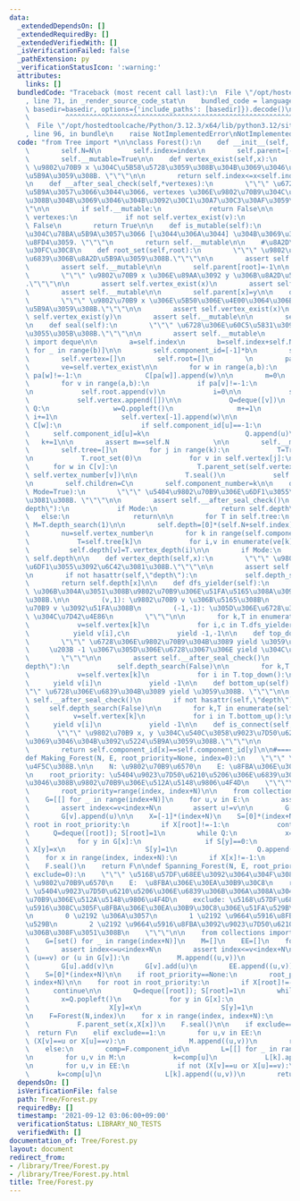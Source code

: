 ```yaml
---
data:
  _extendedDependsOn: []
  _extendedRequiredBy: []
  _extendedVerifiedWith: []
  _isVerificationFailed: false
  _pathExtension: py
  _verificationStatusIcon: ':warning:'
  attributes:
    links: []
  bundledCode: "Traceback (most recent call last):\n  File \"/opt/hostedtoolcache/Python/3.12.3/x64/lib/python3.12/site-packages/onlinejudge_verify/documentation/build.py\"\
    , line 71, in _render_source_code_stat\n    bundled_code = language.bundle(stat.path,\
    \ basedir=basedir, options={'include_paths': [basedir]}).decode()\n          \
    \         ^^^^^^^^^^^^^^^^^^^^^^^^^^^^^^^^^^^^^^^^^^^^^^^^^^^^^^^^^^^^^^^^^^^^^^^^^^^^^^^^^\n\
    \  File \"/opt/hostedtoolcache/Python/3.12.3/x64/lib/python3.12/site-packages/onlinejudge_verify/languages/python.py\"\
    , line 96, in bundle\n    raise NotImplementedError\nNotImplementedError\n"
  code: "from Tree import *\n\nclass Forest():\n    def __init__(self, N, index=0):\n\
    \        self.N=N\n        self.index=index\n        self.parent=[-1]*(N+index)\n\
    \        self.__mutable=True\n\n    def vertex_exist(self,x):\n        \"\"\"\
    \ \u9802\u70B9 x \u304C\u5B58\u5728\u3059\u308B\u304B\u3069\u3046\u304B\u3092\u5224\
    \u5B9A\u3059\u308B. \"\"\"\n\n        return self.index<=x<self.index+self.N\n\
    \n    def __after_seal_check(self,*vertexes):\n        \"\"\" \u6728\u304C\u78BA\
    \u5B9A\u3057\u3066\u3044\u3066, vertexes \u306E\u9802\u70B9\u304C\u5B58\u5728\u3059\
    \u308B\u304B\u3069\u3046\u304B\u3092\u30C1\u30A7\u30C3\u30AF\u3059\u308B. \"\"\
    \"\n\n        if self.__mutable:\n            return False\n\n        for v in\
    \ vertexes:\n            if not self.vertex_exist(v):\n                return\
    \ False\n        return True\n\n    def is_mutable(self):\n        \"\"\" \u6728\
    \u304C\u78BA\u5B9A\u3057\u3066 [\u3044\u306A\u3044] \u304B\u3069\u3046\u304B\u3092\
    \u8FD4\u3059. \"\"\"\n        return self.__mutable\n\n    #\u8A2D\u5B9A\u30D1\
    \u30FC\u30C8\n    def root_set(self,root):\n        \"\"\" \u9802\u70B9 x \u3092\
    \u6839\u306B\u8A2D\u5B9A\u3059\u308B.\"\"\"\n\n        assert self.vertex_exist(root)\n\
    \        assert self.__mutable\n\n        self.parent[root]=-1\n\n    def parent_set(self,x,y):\n\
    \        \"\"\" \u9802\u70B9 x \u306E\u89AA\u3092 y \u306B\u8A2D\u5B9A\u3059\u308B\
    .\"\"\"\n\n        assert self.vertex_exist(x)\n        assert self.vertex_exist(y)\n\
    \        assert self.__mutable\n\n        self.parent[x]=y\n\n    def child_set(self,x,y):\n\
    \        \"\"\" \u9802\u70B9 x \u306E\u5B50\u306E\u4E00\u3064\u306B y \u3092\u8A2D\
    \u5B9A\u3059\u308B.\"\"\"\n\n        assert self.vertex_exist(x)\n        assert\
    \ self.vertex_exist(y)\n        assert self.__mutable\n\n        self.parent[y]=x\n\
    \n    def seal(self):\n        \"\"\" \u6728\u306E\u60C5\u5831\u3092\u78BA\u5B9A\
    \u3055\u305B\u308B.\"\"\"\n\n        assert self.__mutable\n        from collections\
    \ import deque\n\n        a=self.index\n        b=self.index+self.N\n        C=[[]\
    \ for _ in range(b)]\n\n        self.component_id=[-1]*b\n        self.vertex_number=[0]*b\n\
    \        self.vertex=[]\n        self.root=[]\n        \n        pa=self.parent\n\
    \        ve=self.vertex_exist\n\n        for w in range(a,b):\n            if\
    \ pa[w]!=-1:\n                C[pa[w]].append(w)\n\n        m=0\n        k=0\n\
    \        for v in range(a,b):\n            if pa[v]!=-1:\n                continue\n\
    \n            self.root.append(v)\n            i=0\n\n            self.component_id[v]=k\n\
    \            self.vertex.append([])\n\n            Q=deque([v])\n            while\
    \ Q:\n                w=Q.popleft()\n                m+=1\n                self.vertex_number[w]=i;\
    \ i+=1\n                self.vertex[-1].append(w)\n\n                for u in\
    \ C[w]:\n                    if self.component_id[u]==-1:\n                  \
    \      self.component_id[u]=k\n                        Q.append(u)\n         \
    \   k+=1\n\n        assert m==self.N           \n\n        self.__mutable=False\n\
    \        self.tree=[]\n        for j in range(k):\n            T=Tree(len(self.vertex[j]))\n\
    \n            T.root_set(0)\n            for v in self.vertex[j]:\n          \
    \      for w in C[v]:\n                    T.parent_set(self.vertex_number[w],\
    \ self.vertex_number[v])\n\n            T.seal()\n            self.tree.append(T)\n\
    \n        self.children=C\n        self.component_number=k\n\n    def depth_search(self,\
    \ Mode=True):\n        \"\"\" \u5404\u9802\u70B9\u306E\u6DF1\u3055\u3092\u6C42\
    \u3081\u308B. \"\"\"\n\n        assert self.__after_seal_check()\n        if hasattr(self,\"\
    depth\"):\n            if Mode:\n                return self.depth\n         \
    \   else:\n                return\n\n        for T in self.tree:\n           \
    \ M=T.depth_search(1)\n\n        self.depth=[0]*(self.N+self.index)\n        ve=self.vertex\n\
    \        nu=self.vertex_number\n        for k in range(self.component_number):\n\
    \            T=self.tree[k]\n            for i,v in enumerate(ve[k]):\n      \
    \          self.depth[v]=T.vertex_depth(i)\n\n        if Mode:\n            return\
    \ self.depth\n\n    def vertex_depth(self,x):\n        \"\"\" \u9802\u70B9 x \u306E\
    \u6DF1\u3055\u3092\u6C42\u3081\u308B.\"\"\"\n\n        assert self.__after_seal_check(x)\n\
    \n        if not hasattr(self,\"depth\"):\n            self.depth_search(Mode=False)\n\
    \        return self.depth[x]\n\n    def dfs_yielder(self):\n        \"\"\" DFS\
    \ \u306B\u304A\u3051\u308B\u9802\u70B9\u306E\u51FA\u5165\u308A\u3092 yield \u3059\
    \u308B.\n\n        (v,1): \u9802\u70B9 v \u306B\u5165\u308B\n        (v,0): \u9802\
    \u70B9 v \u3092\u51FA\u308B\n        (-1,-1): \u305D\u306E\u6728\u3067\u306E yield\
    \ \u304C\u7D42\u4E86\n        \"\"\"\n\n        for k,T in enumerate(self.tree):\n\
    \            v=self.vertex[k]\n            for i,c in T.dfs_yielder():\n     \
    \           yield v[i],c\n            yield -1,-1\n\n    def top_down(self):\n\
    \        \"\"\" \u6728\u306E\u9802\u70B9\u304B\u3089 yield \u3059\u308B.\n   \
    \     \u203B -1 \u3067\u305D\u306E\u6728\u3067\u306E yield \u304C\u7D42\u4E86\n\
    \        \"\"\"\n\n        assert self.__after_seal_check()\n        if not hasattr(self,\"\
    depth\"):\n            self.depth_search(False)\n\n        for k,T in enumerate(self.tree):\n\
    \            v=self.vertex[k]\n            for i in T.top_down():\n          \
    \      yield v[i]\n            yield -1\n\n    def bottom_up(self):\n        \"\
    \"\" \u6728\u306E\u6839\u304B\u3089 yield \u3059\u308B. \"\"\"\n\n        assert\
    \ self.__after_seal_check()\n        if not hasattr(self,\"depth\"):\n       \
    \     self.depth_search(False)\n\n        for k,T in enumerate(self.tree):\n \
    \           v=self.vertex[k]\n            for i in T.bottom_up():\n          \
    \      yield v[i]\n            yield -1\n\n    def is_connect(self, x, y):\n \
    \       \"\"\" \u9802\u70B9 x, y \u304C\u540C\u3058\u9023\u7D50\u6210\u5206\u304B\
    \u3069\u3046\u304B\u3092\u5224\u5B9A\u3059\u308B.\"\"\"\n\n        assert self.__after_seal_check(x,y)\n\
    \        return self.component_id[x]==self.component_id[y]\n\n#=================================================\n\
    def Making_Forest(N, E, root_priority=None, index=0):\n    \"\"\" \u68EE\u3092\
    \u4F5C\u308B.\n\n    N: \u9802\u70B9\u6570\n    E: \u8FBA\u306E\u30EA\u30B9\u30C8\
    \n    root_priority: \u5404\u9023\u7D50\u6210\u5206\u306E\u6839\u306B\u306A\u308A\
    \u3046\u308B\u9802\u70B9\u306E\u512A\u5148\u9806\u4F4D\n    \"\"\"\n\n    if root_priority==None:\n\
    \        root_priority=range(index, index+N)\n\n    from collections import deque\n\
    \    G=[[] for _ in range(index+N)]\n    for u,v in E:\n        assert index<=u<index+N\n\
    \        assert index<=v<index+N\n        assert u!=v\n\n        G[u].append(v)\n\
    \        G[v].append(u)\n\n    X=[-1]*(index+N)\n    S=[0]*(index+N)\n\n    for\
    \ root in root_priority:\n        if X[root]!=-1:\n            continue\n\n  \
    \      Q=deque([root]); S[root]=1\n        while Q:\n            x=Q.popleft()\n\
    \            for y in G[x]:\n                if S[y]==0:\n                   \
    \ X[y]=x\n                    S[y]=1\n                    Q.append(y)\n\n    F=Forest(N,index)\n\
    \    for x in range(index, index+N):\n        if X[x]!=-1:\n            F.parent_set(x,X[x])\n\
    \    F.seal()\n    return F\n\ndef Spanning_Forest(N, E, root_priority=None, index=0,\
    \ exclude=0):\n    \"\"\" \u5168\u57DF\u68EE\u3092\u3064\u304F\u308B.\n\n    N:\
    \ \u9802\u70B9\u6570\n    E:  \u8FBA\u306E\u30EA\u30B9\u30C8\n    root_priority:\
    \ \u5404\u9023\u7D50\u6210\u5206\u306E\u6839\u306B\u306A\u308A\u3046\u308B\u9802\
    \u70B9\u306E\u512A\u5148\u9806\u4F4D\n    exclude: \u5168\u57DF\u68EE\u304B\u3089\
    \u5916\u308C\u305F\u8FBA\u306E\u30EA\u30B9\u30C8\u306E\u51FA\u529B\u65B9\u6CD5\
    \n        0 \u2192 \u306A\u3057\n        1 \u2192 \u9664\u5916\u8FBA\u3092\u51FA\
    \u529B\n        2 \u2192 \u9664\u5916\u8FBA\u3092\u9023\u7D50\u6210\u5206\u6BCE\
    \u306B\u308F\u3051\u308B\n    \"\"\"\n\n    from collections import deque,defaultdict\n\
    \    G=[set() for _ in range(index+N)]\n    M=[]\n    EE=[]\n    for u,v in E:\n\
    \        assert index<=u<index+N\n        assert index<=v<index+N\n\n        if\
    \ (u==v) or (u in G[v]):\n            M.append((u,v))\n            continue\n\n\
    \        G[u].add(v)\n        G[v].add(u)\n        EE.append((u,v))\n\n    X=[-1]*(index+N)\n\
    \    S=[0]*(index+N)\n\n    if root_priority==None:\n        root_priority=range(index,\
    \ index+N)\n\n    for root in root_priority:\n        if X[root]!=-1:\n      \
    \      continue\n\n        Q=deque([root]); S[root]=1\n        while Q:\n    \
    \        x=Q.popleft()\n            for y in G[x]:\n                if S[y]==0:\n\
    \                    X[y]=x\n                    S[y]=1\n                    Q.append(y)\n\
    \n    F=Forest(N,index)\n    for x in range(index, index+N):\n        if X[x]!=-1:\n\
    \            F.parent_set(x,X[x])\n    F.seal()\n\n    if exclude==0:\n      \
    \  return F\n    elif exclude==1:\n        for u,v in EE:\n            if not\
    \ (X[v]==u or X[u]==v):\n                M.append((u,v))\n        return F,M\n\
    \    else:\n        comp=F.component_id\n        L=[[] for _ in range(F.component_number)]\n\
    \n        for u,v in M:\n            k=comp[u]\n            L[k].append((u,v))\n\
    \n        for u,v in EE:\n            if not (X[v]==u or X[u]==v):\n         \
    \       k=comp[u]\n                L[k].append((u,v))\n        return F,L\n"
  dependsOn: []
  isVerificationFile: false
  path: Tree/Forest.py
  requiredBy: []
  timestamp: '2021-09-12 03:06:00+09:00'
  verificationStatus: LIBRARY_NO_TESTS
  verifiedWith: []
documentation_of: Tree/Forest.py
layout: document
redirect_from:
- /library/Tree/Forest.py
- /library/Tree/Forest.py.html
title: Tree/Forest.py
---
```

